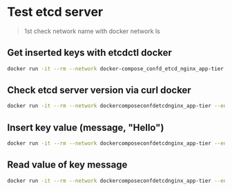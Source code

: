 # Test etcd server

> 1st check network name with docker network ls

## Get inserted keys with etcdctl docker
```bash
docker run -it --rm --network docker-compose_confd_etcd_nginx_app-tier --env ALLOW_NONE_AUTHENTICATION=yes bitnami/etcd:latest etcdctl --endpoints http://etcd-server:2379 get /myapp/database/url
```

## Check etcd server version via curl docker
```bash
docker run -it --rm --network dockercomposeconfdetcdnginx_app-tier --env ALLOW_NONE_AUTHENTICATION=yes appropriate/curl -L http://etcd-server:2379/version
```

## Insert key value (message, "Hello")

```bash
docker run -it --rm --network dockercomposeconfdetcdnginx_app-tier --env ALLOW_NONE_AUTHENTICATION=yes appropriate/curl -L http://etcd-server:2379/v2/keys/message -XPUT -d value="Hello"
```

## Read value of key message

```bash
docker run -it --rm --network dockercomposeconfdetcdnginx_app-tier --env ALLOW_NONE_AUTHENTICATION=yes appropriate/curl http://etcd-server:2379/v2/keys/message
```
